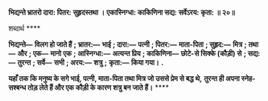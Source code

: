 **भिद्यन्ते भ्रातरो दारा: पितर: सुहृदस्तथा ।** **एकास्निग्धा: काकिणिना सद्य: सर्वेऽरय: कृता: ॥ २०॥** 

शब्दार्थ **** 

**भिद्यन्ते—** **विलग हो जाते हैं** **; भ्रातर:—** **भाई** **; दारा:—** **पत्नी** **; पितर:—** **माता-पिता** **; सुहृद:—** **मित्र** **; तथा—** **और** **; एक—** **मानो** **एक** **; आस्निग्धा:—** **अत्यन्त प्रिय** **; काकिणिना—** **छोटे-से सिक्के (कौड़ी) से** **; सद्य:—** **तुरन्त** **; सर्वे—** **सभी** **; अरय:—** **शत्रु** **;** **कृता:—** **किया गया।** **.** 

**यहाँ तक कि मनुष्य के सगे भाई, पत्नी, माता-पिता तथा मित्र जो उससे प्रेम से बद्ध थे,** **तुरन्त ही अपना स्नेह-सश्बन्ध तोड़ लेते हैं और एक कौड़ी के कारण शत्रु बन जाते हैं।** **** 